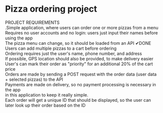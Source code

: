 <h1>Pizza ordering project</h1>
PROJECT REQUIREMENTS <br>
.Simple application, where users can order one or more pizzas from a menu <br>
Requires no user accounts and no login: users just input their names before using the app<br>
 The pizza menu can change, so it should be loaded from an API ✔DONE<br>
 Users can add multiple pizzas to a cart before ordering<br>
Ordering requires just the user's name, phone number, and address<br>
If possible, GPS location should also be provided, to make delivery easier<br>
 User's can mark their order as "priority" for an additional 20% of the cart price<br>
Orders are made by sending a POST request with the order data (user data + selected pizzas) to the API<br>
 Payments are made on delivery, so no payment processing is necessary in the app<br>
in this application to keep it really simple.<br>
Each order will get a unique ID that should be displayed, so the user can later look up their order based on the ID<br>

